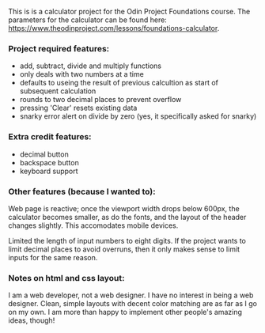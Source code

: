 This is is a calculator project for the Odin Project Foundations course. The parameters for the calculator can be found here: https://www.theodinproject.com/lessons/foundations-calculator.

### Project required features:
* add, subtract, divide and multiply functions
* only deals with two numbers at a time
* defaults to useing the result of previous calcultion as start of subsequent calculation
* rounds to two decimal places to prevent overflow
* pressing 'Clear' resets existing data
* snarky error alert on divide by zero (yes, it specifically asked for snarky)

### Extra credit features:
* decimal button
* backspace button
* keyboard support

### Other features (because I wanted to):

Web page is reactive; once the viewport width drops below 600px, the calculator becomes smaller, as do the fonts, and the layout of the header changes slightly. This accomodates mobile devices.

Limited the length of input numbers to eight digits. If the project wants to limit decimal places to avoid overruns, then it only makes sense to limit inputs for the same reason.

### Notes on html and css layout:

I am a web developer, not a web designer. I have no interest in being a web designer. Clean, simple layouts with decent color matching are as far as I go on my own. I am more than happy to implement other people's amazing ideas, though!
